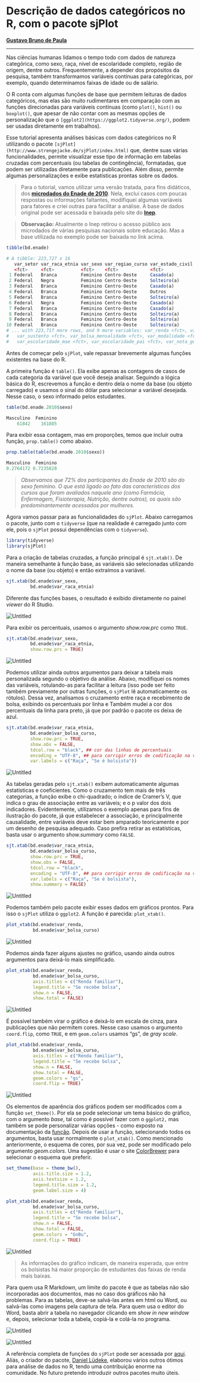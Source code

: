 # Descrição de dados categóricos no R, com o pacote sjPlot

**[Gustavo Bruno de Paula](https://gustavobrp.github.io/)**

---

Nas ciências humanas lidamos o tempo todo com dados de natureza categórica, como sexo, raça, nível de escolaridade completo, região de origem, dentre outros. Frequentemente, a depender dos propósitos da pesquisa, também transformamos variáveis contínuas para categóricas, por exemplo, quando determinamos faixas de idade ou de salário. 

O R conta com algumas funções de base que permitem leituras de dados categóricos, mas elas são muito rudimentares em comparação com as funções direcionadas para variáveis contínuas (como `plot()`, `hist()` ou `boxplot()`, que apesar de não contar com as mesmas opções de personalização que o `[ggplot2](https://ggplot2.tidyverse.org/)`, podem ser usadas diretamente em trabalhos). 

Esse tutorial apresenta análises básicas com dados categóricos no R utilizando o pacote `[sjPlot](http://www.strengejacke.de/sjPlot/index.html)` que, dentre suas várias funcionalidades, permite visualizar esse tipo de informação em tabelas cruzadas com percentuais (ou tabelas de contingência), formatadas, que podem ser utilizadas diretamente para publicações. Além disso, permite algumas personalizações e exibe estatísticas prontas sobre os dados.

> Para o tutorial, vamos utilizar uma versão tratada, para fins didáticos, dos **[microdados do **Enade de 2010**](https://github.com/gustavobrp/projeto_r_educacao/raw/main/bases/bd_enade_2010.zip)**. Nela, excluí casos com poucas respostas ou informações faltantes, modifiquei algumas variáveis para fatores e criei outras para facilitar a análise. A base de dados original pode ser acessada e baixada pelo site do **[Inep](https://www.gov.br/inep/pt-br/acesso-a-informacao/dados-abertos/microdados/enade)**.
> 

> **Observação:** Atualmente o Inep retirou o acesso público aos microdados de várias pesquisas nacionais sobre educação. Mas a base utilizada no exemplo pode ser baixada no link acima.
> 

```r
tibble(bd.enade)
```

```r
# A tibble: 223,727 x 16
   var_setor var_raca_etnia var_sexo var_regiao_curso var_estado_civil var_onde_vive   var_quant_famil~
   <fct>     <fct>          <fct>    <fct>            <fct>            <fct>           <fct>           
 1 Federal   Branca         Feminino Centro-Oeste     Casado(a)        Em casa ou apa~ Duas a quatro p~
 2 Federal   Negra          Feminino Centro-Oeste     Solteiro(a)      Em casa ou apa~ Duas a quatro p~
 3 Federal   Branca         Feminino Centro-Oeste     Casado(a)        Em casa ou apa~ Duas a quatro p~
 4 Federal   Branca         Feminino Centro-Oeste     Outros           Em casa ou apa~ Duas a quatro p~
 5 Federal   Branca         Feminino Centro-Oeste     Solteiro(a)      Em casa ou apa~ Duas a quatro p~
 6 Federal   Negra          Feminino Centro-Oeste     Casado(a)        Em casa ou apa~ Duas a quatro p~
 7 Federal   Branca         Feminino Centro-Oeste     Casado(a)        Em casa ou apa~ Duas a quatro p~
 8 Federal   Branca         Feminino Centro-Oeste     Solteiro(a)      Em casa ou apa~ Duas a quatro p~
 9 Federal   Branca         Feminino Centro-Oeste     Solteiro(a)      Em casa ou apa~ Duas a quatro p~
10 Federal   Branca         Feminino Centro-Oeste     Solteiro(a)      Em casa ou apa~ Vive sozinho    
# ... with 223,717 more rows, and 9 more variables: var_renda <fct>, var_trabalho <fct>,
#   var_sustento <fct>, var_bolsa_mensalidade <fct>, var_modalidade <fct>, var_bolsa_curso <fct>,
#   var_escolaridade_mae <fct>, var_escolaridade_pai <fct>, var_nota_geral <dbl>
```

Antes de começar pelo `sjPlot`, vale repassar brevemente algumas funções existentes na base do R. 

A primeira função é `table()`. Ela exibe apenas as contagens de casos de cada categoria da variável que você deseja analisar. Seguindo a lógica básica do R, escrevemos a função e dentro dela o nome da base (ou objeto carregado) e usamos o sinal do dólar para selecionar a variável desejada. Nesse caso, o sexo informado pelos estudantes.

```r
table(bd.enade.2010$sexo)
```

```r
Masculino  Feminino 
    61842    161885
```

Para exibir essa contagem, mas em proporções, temos que incluir outra função, `prop.table()` como abaixo.

```r
prop.table(table(bd.enade.2010$sexo))
```

```r
Masculino  Feminino 
0.2764172 0.7235828
```

> *Observamos que 72% dos participantes do Enade de 2010 são do sexo feminino. O que está ligado ao fato das características dos cursos que foram avaliados naquele ano (como Farmácia, Enfermagem, Fisioterapia, Nutrição, dentre outros), os quais são predominantemente acessados por mulheres.*
> 

Agora vamos passar para as funcionalidades do `sjPlot`. Abaixo carregamos o pacote, junto com o `tidyverse` (que na realidade é carregado junto com ele, pois o `sjPlot` possui dependências com o `tidyverse`).

```r
library(tidyverse)
library(sjPlot)
```

Para a criação de tabelas cruzadas, a função principal é `sjt.xtab()`. De maneira semelhante à função base, as variáveis são selecionadas utilizando o nome da base (ou objeto) e então extraímos a variável. 

```r
sjt.xtab(bd.enade$var_sexo,
         bd.enade$var_raca_etnia)
```

Diferente das funções bases, o resultado é exibido diretamente no painel *viewer* do R Studio.

![Untitled](Descric%CC%A7a%CC%83o%20de%20dados%20catego%CC%81ricos%20no%20R,%20com%20o%20paco%20ae2f1b2af9a74753a556f7f9e09d2f85/Untitled.png)

Para exibir os percentuais, usamos o argumento *show.row.prc* como `TRUE`. 

```r
sjt.xtab(bd.enade$var_sexo,
         bd.enade$var_raca_etnia,
         show.row.prc = TRUE)
```

![Untitled](Descric%CC%A7a%CC%83o%20de%20dados%20catego%CC%81ricos%20no%20R,%20com%20o%20paco%20ae2f1b2af9a74753a556f7f9e09d2f85/Untitled%201.png)

Podemos utilizar ainda outros argumentos para deixar a tabela mais personalizada segundo o objetivo da análise. Abaixo, modifiquei os nomes das variáveis, rotulando-as para facilitar a leitura (isso pode ser feito também previamente por outras funções, o `sjPlot` lê automaticamente os rótulos). Dessa vez, analisamos o cruzamento entre raça e recebimento de bolsa, exibindo os percentuais por linha e  Também mudei a cor dos percentuais da linha para preto, já que por padrão o pacote os deixa de azul.

```r
sjt.xtab(bd.enade$var_raca_etnia,
         bd.enade$var_bolsa_curso,
         show.row.prc = TRUE,
         show.obs = FALSE,
         tdcol.row = "black", ## cor das linhas de percentuais
         encoding = "UTF-8", ## para corrigir erros de codificação na variável
         var.labels = c("Raça", "Se é bolsista"))
```

![Untitled](Descric%CC%A7a%CC%83o%20de%20dados%20catego%CC%81ricos%20no%20R,%20com%20o%20paco%20ae2f1b2af9a74753a556f7f9e09d2f85/Untitled%202.png)

As tabelas geradas pelo `sjt.xtab()` exibem automaticamente algumas estatísticas e coeficientes. Como o cruzamento tem mais de três categorias, a função exibe o chi-quadrado; o índice de Cramer’s V, que indica o grau de associação entre as variáveis; e o p valor dos dois indicadores. Evidentemente, utilizamos o exemplo apenas para fins de ilustração do pacote, já que estabelecer a associação, e principalmente causalidade, entre variáveis deve estar bem amparado teoricamente e por um desenho de pesquisa adequado. Caso prefira retirar as estatísticas, basta usar o argumento *show.summary* como `FALSE`.

```r
sjt.xtab(bd.enade$var_raca_etnia,
         bd.enade$var_bolsa_curso,
         show.row.prc = TRUE,
         show.obs = FALSE,
         tdcol.row = "black",
         encoding = "UTF-8", ## para corrigir erros de codificação na variável
         var.labels = c("Raça", "Se é bolsista"),
         show.summary = FALSE)
```

![Untitled](Descric%CC%A7a%CC%83o%20de%20dados%20catego%CC%81ricos%20no%20R,%20com%20o%20paco%20ae2f1b2af9a74753a556f7f9e09d2f85/Untitled%203.png)

Podemos também pelo pacote exibir esses dados em gráficos prontos. Para isso o `sjPlot` utiliza o `ggplot2`. A função é parecida: `plot_xtab()`.

```r
plot_xtab(bd.enade$var_renda,
          bd.enade$var_bolsa_curso)
```

![Untitled](Descric%CC%A7a%CC%83o%20de%20dados%20catego%CC%81ricos%20no%20R,%20com%20o%20paco%20ae2f1b2af9a74753a556f7f9e09d2f85/Untitled%204.png)

Podemos ainda fazer alguns ajustes no gráfico, usando ainda outros argumentos para deixá-lo mais simplificado.

```r
plot_xtab(bd.enade$var_renda,
          bd.enade$var_bolsa_curso,
          axis.titles = c("Renda familiar"),
          legend.title = "Se recebe bolsa",
          show.n = FALSE,
          show.total = FALSE)
```

![Untitled](Descric%CC%A7a%CC%83o%20de%20dados%20catego%CC%81ricos%20no%20R,%20com%20o%20paco%20ae2f1b2af9a74753a556f7f9e09d2f85/Untitled%205.png)

É possível também virar o gráfico e deixá-lo em escala de cinza, para publicações que não permitem cores. Nesse caso usamos o argumento `coord.flip`, como `TRUE`, e em `geom.colors` usamos “gs”, de *gray scale*. 

```r
plot_xtab(bd.enade$var_renda,
          bd.enade$var_bolsa_curso,
          axis.titles = c("Renda familiar"),
          legend.title = "Se recebe bolsa",
          show.n = FALSE,
          show.total = FALSE,
          geom.colors = "gs",
          coord.flip = TRUE)
```

![Untitled](Descric%CC%A7a%CC%83o%20de%20dados%20catego%CC%81ricos%20no%20R,%20com%20o%20paco%20ae2f1b2af9a74753a556f7f9e09d2f85/Untitled%206.png)

Os elementos de aparência dos gráficos podem ser modificados com a função `set_theme()`. Por ela se pode selecionar um tema básico do gráfico, com o argumento *base*, tal como é possível fazer com o `ggplot2,` mas também se pode personalizar várias opções - como exposto na documentação da [função](https://strengejacke.github.io/sjPlot/reference/set_theme.html).  Depois de usar a função, selecionando todos os argumentos, basta usar normalmente o `plot_xtab()`. Como mencionado anteriormente, o esquema de cores, por sua vez, pode ser modificado pelo argumento *geom.colors*. Uma sugestão é usar o site [ColorBrewer](https://colorbrewer2.org/#type=sequential&scheme=BuGn&n=3) para selecionar o esquema que preferir. 

```r
set_theme(base = theme_bw(),
          axis.title.size = 1.2,
          axis.textsize = 1.2,
          legend.title.size = 1.2,
          geom.label.size = 4)

plot_xtab(bd.enade$var_renda,
          bd.enade$var_bolsa_curso,
          axis.titles = c("Renda familiar"),
          legend.title = "Se recebe bolsa",
          show.n = FALSE,
          show.total = FALSE,
          geom.colors = "GnBu",
          coord.flip = TRUE)
```

![Untitled](Descric%CC%A7a%CC%83o%20de%20dados%20catego%CC%81ricos%20no%20R,%20com%20o%20paco%20ae2f1b2af9a74753a556f7f9e09d2f85/Untitled%207.png)

> As informações do gráfico indicam, de maneira esperada, que entre os bolsistas há maior proporção de estudantes das faixas de renda mais baixas.
> 

Para quem usa R Markdown, um limite do pacote é que as tabelas não são incorporadas aos documentos, mas no caso dos gráficos não há problemas. Para as tabelas, deve-se salvá-las antes em html ou Word, ou salvá-las como imagens pela captura de tela. Para quem usa o editor do Word, basta abrir a tabela no navegador clicando em *show in new window* e, depois, selecionar toda a tabela, copiá-la e colá-la no programa. 

![Untitled](Descric%CC%A7a%CC%83o%20de%20dados%20catego%CC%81ricos%20no%20R,%20com%20o%20paco%20ae2f1b2af9a74753a556f7f9e09d2f85/Untitled%208.png)

![Untitled](Descric%CC%A7a%CC%83o%20de%20dados%20catego%CC%81ricos%20no%20R,%20com%20o%20paco%20ae2f1b2af9a74753a556f7f9e09d2f85/Untitled%209.png)

A referência completa de funções do `sjPlot` pode ser acessada por [aqui](https://strengejacke.github.io/sjPlot/reference/index.html). Aliás, o criador do pacote, [Daniel Lüdeke](https://github.com/strengejacke), elaborou vários outros ótimos para análise de dados no R, tendo uma contribuição enorme na comunidade. No futuro pretendo introduzir outros pacotes muito úteis.